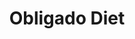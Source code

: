 ---
title: "Obligado Diet"
url: /ciudad-autonoma-de-buenos-aires/obligado-diet/
shop: alimentación sana
---